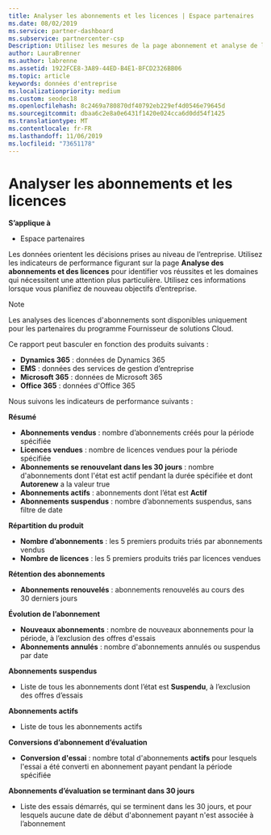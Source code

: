 ```yaml
---
title: Analyser les abonnements et les licences | Espace partenaires
ms.date: 08/02/2019
ms.service: partner-dashboard
ms.subservice: partnercenter-csp
Description: Utilisez les mesures de la page abonnement et analyse de licence pour identifier vos réussites et les zones qui nécessitent une attention particulière.
author: LauraBrenner
ms.author: labrenne
ms.assetid: 1922FCE8-3A89-44ED-B4E1-BFCD2326BB06
ms.topic: article
keywords: données d'entreprise
ms.localizationpriority: medium
ms.custom: seodec18
ms.openlocfilehash: 8c2469a780870df40792eb229ef4d0546e79645d
ms.sourcegitcommit: dbaa6c2e8a0e6431f1420e024cca6d0dd54f1425
ms.translationtype: MT
ms.contentlocale: fr-FR
ms.lasthandoff: 11/06/2019
ms.locfileid: "73651178"
---
```

# <a name="analyze-subscriptions-and-licenses"></a>Analyser les abonnements et les licences 

**S’applique à**

- Espace partenaires

Les données orientent les décisions prises au niveau de l’entreprise. Utilisez les indicateurs de performance figurant sur la page **Analyse des abonnements et des licences** pour identifier vos réussites et les domaines qui nécessitent une attention plus particulière. Utilisez ces informations lorsque vous planifiez de nouveau objectifs d’entreprise.

> [!NOTE]
> Les analyses des licences d'abonnements sont disponibles uniquement pour les partenaires du programme Fournisseur de solutions Cloud.


Ce rapport peut basculer en fonction des produits suivants :

 - **Dynamics 365** : données de Dynamics 365  
 - **EMS** : données des services de gestion d’entreprise  
 - **Microsoft 365** : données de Microsoft 365  
 - **Office 365** : données d'Office 365  


Nous suivons les indicateurs de performance suivants :

**Résumé**  
 - **Abonnements vendus** : nombre d’abonnements créés pour la période spécifiée  
 - **Licences vendues** : nombre de licences vendues pour la période spécifiée   
 - **Abonnements se renouvelant dans les 30 jours** : nombre d'abonnements dont l'état est actif pendant la durée spécifiée et dont **Autorenew** a la valeur true
 - **Abonnements actifs** : abonnements dont l’état est **Actif**  
 - **Abonnements suspendus** : nombre d’abonnements suspendus, sans filtre de date  

**Répartition du produit**  
 - **Nombre d’abonnements** : les 5 premiers produits triés par abonnements vendus  
 - **Nombre de licences** : les 5 premiers produits triés par licences vendues

**Rétention des abonnements**
 - **Abonnements renouvelés** : abonnements renouvelés au cours des 30 derniers jours  

**Évolution de l’abonnement**  
 - **Nouveaux abonnements** : nombre de nouveaux abonnements pour la période, à l’exclusion des offres d'essais  
 - **Abonnements annulés** : nombre d'abonnements annulés ou suspendus par date  

**Abonnements suspendus**  
 - Liste de tous les abonnements dont l’état est **Suspendu**, à l’exclusion des offres d’essais  
  
**Abonnements actifs**
 - Liste de tous les abonnements actifs  

**Conversions d’abonnement d’évaluation**  
 - **Conversion d'essai** : nombre total d'abonnements **actifs** pour lesquels l'essai a été converti en abonnement payant pendant la période spécifiée  

**Abonnements d’évaluation se terminant dans 30 jours**  
 - Liste des essais démarrés, qui se terminent dans les 30 jours, et pour lesquels aucune date de début d'abonnement payant n'est associée à l’abonnement  

  